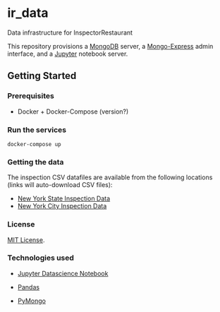 # ir_data
Data infrastructure for InspectorRestaurant

This repository provisions a [MongoDB](https://www.mongodb.com/) server, a [Mongo-Express](https://github.com/mongo-express/mongo-express) admin interface, and a [Jupyter](http://jupyter.org/) notebook server.

## Getting Started

### Prerequisites
- Docker + Docker-Compose (version?)

### Run the services
```
docker-compose up
```

### Getting the data
The inspection CSV datafiles are available from the following locations (links will auto-download CSV files):
- [New York State Inspection Data](https://health.data.ny.gov/api/views/2hcc-shji/rows.csv?accessType=DOWNLOAD)
- [New York City Inspection Data](https://data.cityofnewyork.us/api/views/43nn-pn8j/rows.csv?accessType=DOWNLOAD)

### License
[MIT License](http://opensource.org/licenses/MIT).

### Technologies used

- [Jupyter Datascience Notebook](https://hub.docker.com/r/jupyter/datascience-notebook/)

- [Pandas](https://pandas.pydata.org/)

- [PyMongo](https://api.mongodb.com/python/current/)

